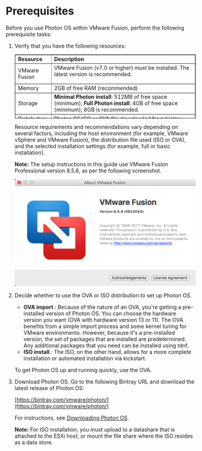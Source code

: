 # Prerequisites

Before you use Photon OS within VMware Fusion, perform the following prerequisite tasks:

1. Verify that you have the following resources:

	<table style="height: 170px;" border="1" width="157" cellspacing="0" cellpadding="10">
	<tbody>
	<tr>
	<td><b>Resource</b></td>
	<td><b>Description</b></td>
	</tr>
	<tr>
	<td> VMware Fusion</td>
	<td>VMware Fusion (v7.0 or higher) must be installed. The latest version is recommended.</p></td>
	</tr>
	<tr>
	<td>Memory</td>
	<td> 2GB of free RAM (recommended) </td>
	</tr>
	<tr>
	<td>Storage</td>
	<td><b>Minimal Photon install</b>: 512MB of free space (minimum); <b>Full Photon install</b>: 4GB of free space (minimum); 8GB is recommended.</td>
	</tr>
	<tr>
	<td>Distribution File</td>
	<td>Photon OS ISO or OVA file downloaded from bintray (<a href="https://bintray.com/vmware/photon/">https://bintray.com/vmware/photon/</a>).</td>
	</tr>
	</tbody>
	</table>

	Resource requirements and recommendations vary depending on several factors, including the host environment (for example, VMware vSphere and VMware Fusion), the distribution file used (ISO or OVA), and the selected installation settings (for example, full or basic installation).
    
	 **Note:** The setup instructions in this guide use VMware Fusion Professional version 8.5.8, as per the following screenshot.

	![Fusion version](images/fs_version.png)

1. Decide whether to use the OVA or ISO distribution to set up Photon OS.

    - **OVA import** : Because of the nature of an OVA, you're getting a pre-installed version of Photon OS. You can choose the hardware version you want (OVA with hardware version 13 or 11). The OVA benefits from a simple import process and some kernel tuning for VMware environments. However, because it's a pre-installed version, the set of packages that are installed are predetermined. Any additional packages that you need can be installed using tdnf.
    - **ISO install** : The ISO, on the other hand, allows for a more complete installation or automated installation via kickstart.

     To get Photon OS up and running quickly, use the OVA.
    
1. Download Photon OS. Go to the following Bintray URL and download the latest release of Photon OS:

    [https://bintray.com/vmware/photon/](https://bintray.com/vmware/photon/)
    
    For instructions, see [Downloading Photon OS](Downloading-Photon-OS.md).
    
    **Note:** For ISO installation, you must upload to a datashare that is attached to the ESXi host, or mount the file share where the ISO resides as a data store.
